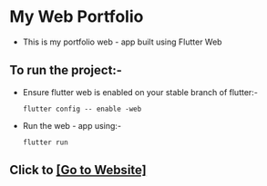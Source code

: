 # My Web Portfolio
 - This is my portfolio web - app built using Flutter Web

## To run the project:-
- Ensure flutter web is enabled on your stable branch of flutter:- 

    ```
    flutter config -- enable -web 
    ```
- Run the web - app using:-
    ```
    flutter run
    ```

## Click to [[Go to Website]](https://aman-raj.netlify.app)